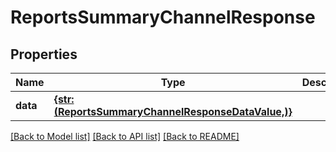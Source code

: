 # ReportsSummaryChannelResponse


## Properties
Name | Type | Description | Notes
------------ | ------------- | ------------- | -------------
**data** | [**{str: (ReportsSummaryChannelResponseDataValue,)}**](ReportsSummaryChannelResponseDataValue.md) |  | 


[[Back to Model list]](../../README.md#models) [[Back to API list]](../../README.md#available-methods) [[Back to README]](../../README.md)


